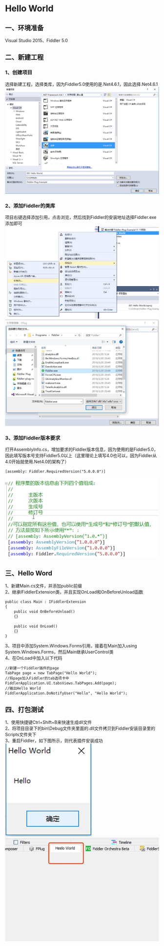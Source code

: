 # Hello World
## 一、环境准备
Visual Studio 2015、Fiddler 5.0
## 二、新建工程
### 1、创建项目
选择新建工程，选择类库，因为Fiddler5.0使用的是.Net4.6.1，因此选择.Net4.6.1
![blockchain](https://raw.githubusercontent.com/Ke1992/Fiddler-Plug-Example/master/images/001%20Hello%20World/001.png "创建项目")
### 2、添加Fiddler的类库
项目右键选择添加引用，点击浏览，然后找到Fiddler的安装地址选择Fiddler.exe添加即可
![blockchain](https://raw.githubusercontent.com/Ke1992/Fiddler-Plug-Example/master/images/001%20Hello%20World/002.png "添加引用")
![blockchain](https://raw.githubusercontent.com/Ke1992/Fiddler-Plug-Example/master/images/001%20Hello%20World/003.png "浏览")
### 3、添加Fiddler版本要求
打开AssemblyInfo.cs，增加要求的Fiddler版本信息，因为使用的是Fiddler5.0，因此填写版本号支持Fiddler5.0以上（这里理论上填写4.0也可以，因为Fiddler从4.0开始就使用.Net4.0的架构了）
```
[assembly: Fiddler.RequiredVersion("5.0.0.0")]
```
![blockchain](https://raw.githubusercontent.com/Ke1992/Fiddler-Plug-Example/master/images/001%20Hello%20World/004.png "版本要求")
## 三、Hello Word
1、新建Main.cs文件，并添加public前缀  
2、继承IFiddlerExtension类，并且实现OnLoad和OnBeforeUnload函数
```
public class Main : IFiddlerExtension
{
    public void OnBeforeUnload()
    {}

    public void OnLoad()
    {}
}
```
3、项目中添加System.Windows.Forms引用，接着在Main加入using System.Windows.Forms，然后Main继承UserControl类  
4、在OnLoad中加入以下代码
```
//新建一个Fiddler插件的page
TabPage page = new TabPage("Hello World");
//将page加入Fiddler的tab选项卡中
FiddlerApplication.UI.tabsViews.TabPages.Add(page);
//输出Hello World
FiddlerApplication.DoNotifyUser("Hello", "Hello World");
```
## 四、打包测试
1、使用快捷键Ctrl+Shift+B来快速生成dll文件  
2、将项目目录下的bin\Debug文件夹里面的.dll文件拷贝到Fiddler安装目录里的Scripts文件夹下  
3、重启Fiddler，如下图所示，则代表插件安装成功  
![blockchain](https://raw.githubusercontent.com/Ke1992/Fiddler-Plug-Example/master/images/001%20Hello%20World/005.png "弹框")
![blockchain](https://raw.githubusercontent.com/Ke1992/Fiddler-Plug-Example/master/images/001%20Hello%20World/006.png "插件")

